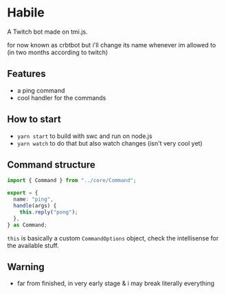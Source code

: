 # Habile

A Twitch bot made on tmi.js.

for now known as crbtbot but i'll change its name whenever im allowed to (in two months according to twitch)

## Features

- a ping command
- cool handler for the commands

## How to start

- `yarn start` to build with swc and run on node.js
- `yarn watch` to do that but also watch changes (isn't very cool yet)

## Command structure

```typescript
import { Command } from "../core/Command";

export = {
  name: "ping",
  handle(args) {
    this.reply("pong");
  },
} as Command;
```

`this` is basically a custom `CommandOptions` object, check the intellisense for the available stuff.

## Warning

- far from finished, in very early stage & i may break literally everything
